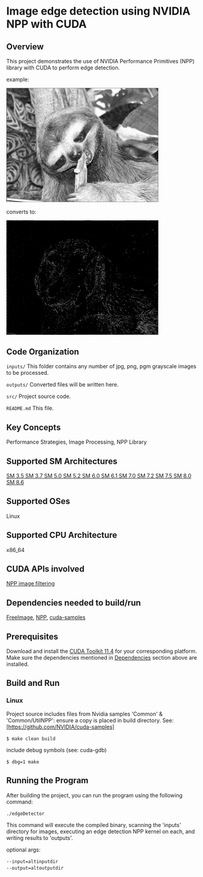 # Image edge detection using NVIDIA NPP with CUDA

## Overview

This project demonstrates the use of NVIDIA Performance Primitives (NPP) library with CUDA to perform edge detection.

example: 

<img src="inputs/Lena-gray.png" width="400">

converts to:

<img src="Lena-gray-output.png" width="400">


## Code Organization

```inputs/```
This folder contains any number of jpg, png, pgm grayscale images to be processed.

```outputs/```
Converted files will be written here.

```src/```
Project source code.

```README.md```
This file.

## Key Concepts

Performance Strategies, Image Processing, NPP Library

## Supported SM Architectures

[SM 3.5 ](https://developer.nvidia.com/cuda-gpus)  [SM 3.7 ](https://developer.nvidia.com/cuda-gpus)  [SM 5.0 ](https://developer.nvidia.com/cuda-gpus)  [SM 5.2 ](https://developer.nvidia.com/cuda-gpus)  [SM 6.0 ](https://developer.nvidia.com/cuda-gpus)  [SM 6.1 ](https://developer.nvidia.com/cuda-gpus)  [SM 7.0 ](https://developer.nvidia.com/cuda-gpus)  [SM 7.2 ](https://developer.nvidia.com/cuda-gpus)  [SM 7.5 ](https://developer.nvidia.com/cuda-gpus)  [SM 8.0 ](https://developer.nvidia.com/cuda-gpus)  [SM 8.6 ](https://developer.nvidia.com/cuda-gpus)

## Supported OSes

Linux

## Supported CPU Architecture

x86_64

## CUDA APIs involved
[NPP image filtering](https://docs.nvidia.com/cuda/npp/image_filtering_functions.html)

## Dependencies needed to build/run
[FreeImage](../../README.md#freeimage), [NPP](../../README.md#npp), [cuda-samples](https://github.com/NVIDIA/cuda-samples)

## Prerequisites

Download and install the [CUDA Toolkit 11.4](https://developer.nvidia.com/cuda-downloads) for your corresponding platform.
Make sure the dependencies mentioned in [Dependencies]() section above are installed.

## Build and Run

### Linux
Project source includes files from Nvidia samples 'Common' & 'Common/UtilNPP': ensure a copy is placed in build directory.
See: [https://github.com/NVIDIA/cuda-samples]

```
$ make clean build
```

include debug symbols (see: cuda-gdb)
```
$ dbg=1 make
```

## Running the Program
After building the project, you can run the program using the following command:

```bash
./edgeDetector
```
This command will execute the compiled binary, scanning the 'inputs' directory for images, executing an edge detection NPP kernel on each, and writing results to 'outputs'.

optional args:
```bash
--input=altinputdir
--output=altoutputdir
```

